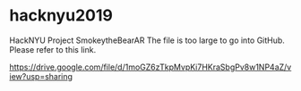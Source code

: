# hacknyu2019
HackNYU Project SmokeytheBearAR
The file is too large to go into GitHub.  Please refer to this link.

https://drive.google.com/file/d/1moGZ6zTkpMvpKi7HKraSbgPv8w1NP4aZ/view?usp=sharing
